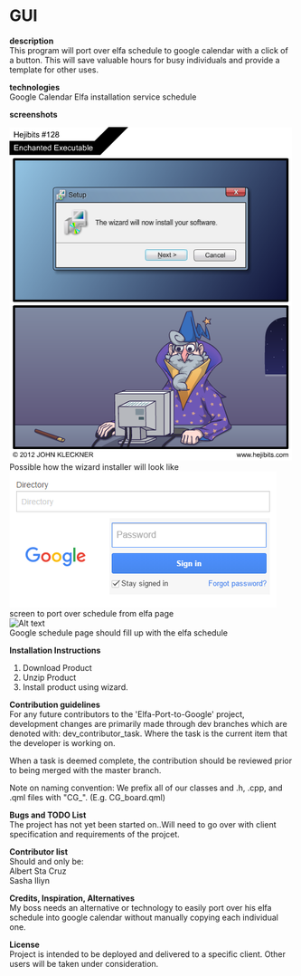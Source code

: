 # GUI

**description**  
This program will port over elfa schedule to google calendar with a click of a button. This will save valuable hours for
busy individuals and provide a template for other uses.

**technologies**  
Google Calendar
Elfa installation service schedule

**screenshots**  

![Alt text](/wizard.png?raw=true "Optional Title")  
Possible how the wizard installer will look like  
![Alt text](/screen.png?raw=true "Optional Title")  
screen to port over schedule from elfa page  
![Alt text](/google.png?raw=true "Optional Title")  
Google schedule page should fill up with the elfa schedule    
 
**Installation Instructions**  
1. Download Product  
2. Unzip Product  
3. Install product using wizard.  

**Contribution guidelines**  
For any future contributors to the 'Elfa-Port-to-Google' project, development changes are primarily made through dev branches which are denoted with: dev_contributor_task. Where the task is the current item that the developer is working on.

When a task is deemed complete, the contribution should be reviewed prior to being merged with the master branch.

Note on naming convention: We prefix all of our classes and .h, .cpp, and .qml files with "CG_". (E.g. CG_board.qml)

**Bugs and TODO List**  
The project has not yet been started on..Will need to go over with client specification and requirements of the projcet. 

**Contributor list**  
Should and only be:  
Albert Sta Cruz  
Sasha Iliyn  

**Credits, Inspiration, Alternatives**  
My boss needs an alternative or technology to easily port over his elfa schedule into google calendar without manually copying each individual one.
 
**License**  
Project is intended to be deployed and delivered to a specific client. Other users will be taken under consideration. 
